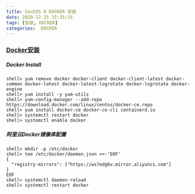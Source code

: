 ```yaml
---
title: CentOS 8 DOCKER 安装
date: 2020-12-25 15:35:15
tags: [安装, DOCKER]
categories:  DOCKER
---
```


### [Docker安装](https://docs.docker.com/engine/install/centos/)

##### Docker Install

```shell
shell> yum remove docker docker-client docker-client-latest docker-common docker-latest docker-latest-logrotate docker-logrotate docker-engine
shell> yum install -y yum-utils
shell> yum-config-manager --add-repo https://download.docker.com/linux/centos/docker-ce.repo
shell> yum install docker-ce docker-ce-cli containerd.io
shell> systemctl restart docker
shell> systemctl enable docker
```

##### 阿里云Docker镜像库配置

```shell
shell> mkdir -p /etc/docker 
shell> tee /etc/docker/daemon.json <<-'EOF' 
{ 
  "registry-mirrors": ["https://ws7edg6v.mirror.aliyuncs.com"] 
}
EOF 
shell> systemctl daemon-reload 
shell> systemctl restart docker
```

